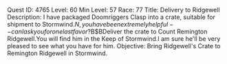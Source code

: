 Quest ID: 4765
Level: 60
Min Level: 57
Race: 77
Title: Delivery to Ridgewell
Description: I have packaged Doomriggers Clasp into a crate, suitable for shipment to Stormwind.$N, you have been extremely helpful -- can I ask you for one last favor?$B$BDeliver the crate to Count Remington Ridgewell.You will find him in the Keep of Stormwind.I am sure he'll be very pleased to see what you have for him.
Objective: Bring Ridgewell's Crate to Remington Ridgewell in Stormwind.

